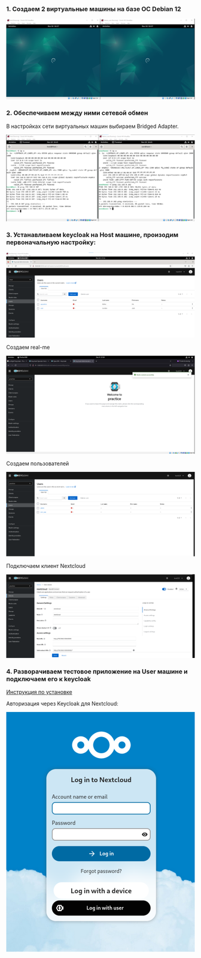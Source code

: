 ### 1. Создаем 2 виртуальные машины на базе ОС Debian 12

![](https://github.com/Guestfll/TOIB/blob/main/Pasted%20image%2020231118163754.png)

### 2. Обеспечиваем между ними сетевой обмен

В настройках сети виртуальных машин выбираем Bridged Adapter. 

![](https://github.com/Guestfll/TOIB/blob/main/Pasted%20image%2020231118164323.png)

### 3. Устанавливаем keycloak на Host машине, произодим первоначальную настройку:

![](https://github.com/Guestfll/TOIB/blob/main/Pasted%20image%2020231118171149.png)

Создаем real-me

![](https://github.com/Guestfll/TOIB/blob/main/Pasted%20image%2020231209173017.png)

Создаем пользователей

![](https://github.com/Guestfll/TOIB/blob/main/Pasted%20image%2020231209191039.png)

Подключаем клиент Nextcloud

![](https://github.com/Guestfll/TOIB/blob/main/Pasted%20image%2020231209191003.png)

### 4. Разворачиваем тестовое приложение на User машине и подключаем его к keycloak

[Инструкция по установке](https://itproblog.ru/%D1%83%D1%81%D1%82%D0%B0%D0%BD%D0%BE%D0%B2%D0%BA%D0%B0-nextcloud/)

Авторизация через Keycloak для Nextcloud:

![](https://github.com/Guestfll/TOIB/blob/main/Pasted%20image%2020231209194416.png)

